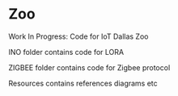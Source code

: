 # Zoo
Work In Progress: Code for IoT Dallas Zoo

INO folder contains code for LORA

ZIGBEE folder contains code for Zigbee protocol

Resources contains references diagrams etc 



